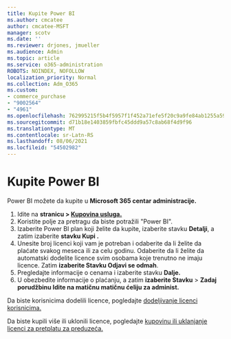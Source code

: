 ```yaml
---
title: Kupite Power BI
ms.author: cmcatee
author: cmcatee-MSFT
manager: scotv
ms.date: ''
ms.reviewer: drjones, jmueller
ms.audience: Admin
ms.topic: article
ms.service: o365-administration
ROBOTS: NOINDEX, NOFOLLOW
localization_priority: Normal
ms.collection: Adm_O365
ms.custom:
- commerce_purchase
- "9002564"
- "4961"
ms.openlocfilehash: 762995215f5b4f5957f1f452a71efe5f20c9a9fe84ab1255a59fb7e67dda15fa
ms.sourcegitcommit: d71b18e1403859fbfc45ddd9a57c8ab68f4d9f96
ms.translationtype: MT
ms.contentlocale: sr-Latn-RS
ms.lasthandoff: 08/06/2021
ms.locfileid: "54502982"
---
```

# <a name="purchase-power-bi"></a>Kupite Power BI

Power BI možete da kupite u **Microsoft 365 centar administracije.**

1. Idite na **stranicu > [Kupovina usluga.](https://go.microsoft.com/fwlink/p/?linkid=868433)**
2. Koristite polje za pretragu da biste potražili "Power BI".
3. Izaberite Power BI plan koji želite da kupite, izaberite stavku **Detalji**, a zatim izaberite **stavku Kupi .**
4. Unesite broj licenci koji vam je potreban i odaberite da li želite da plaćate svakog meseca ili za celu godinu. Odaberite da li želite da automatski dodelite licence svim osobama koje trenutno ne imaju licence. Zatim **izaberite Stavku Odjavi se odmah**.
5. Pregledajte informacije o cenama i izaberite stavku **Dalje.**
6. U obezbedite informacije o plaćanju, a zatim **izaberite Stavku**  >  **Zadaj porudžbinu Idite na matičnu matičnu ćeliju za administ.**

Da biste korisnicima dodelili licence, pogledajte [dodeljivanje licenci korisnicima.](/microsoft-365/admin/manage/assign-licenses-to-users)

Da biste kupili više ili uklonili licence, pogledajte [kupovinu ili uklanjanje licenci za pretplatu za preduzeća.](/microsoft-365/commerce/licenses/buy-licenses)